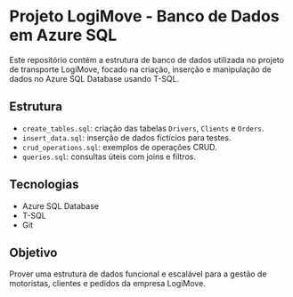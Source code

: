 # Projeto LogiMove - Banco de Dados em Azure SQL

Este repositório contém a estrutura de banco de dados utilizada no projeto de transporte LogiMove, focado na criação, inserção e manipulação de dados no Azure SQL Database usando T-SQL.

## Estrutura

- `create_tables.sql`: criação das tabelas `Drivers`, `Clients` e `Orders`.
- `insert_data.sql`: inserção de dados fictícios para testes.
- `crud_operations.sql`: exemplos de operações CRUD.
- `queries.sql`: consultas úteis com joins e filtros.

## Tecnologias

- Azure SQL Database
- T-SQL
- Git

## Objetivo

Prover uma estrutura de dados funcional e escalável para a gestão de motoristas, clientes e pedidos da empresa LogiMove.

